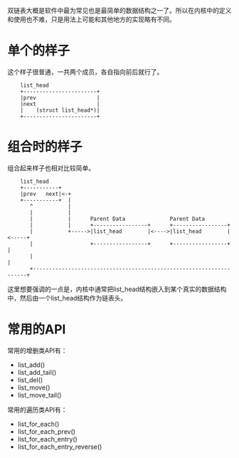 双链表大概是软件中最为常见也是最简单的数据结构之一了。所以在内核中的定义和使用也不难，只是用法上可能和其他地方的实现略有不同。

# 单个的样子

这个样子很普通，一共两个成员，各自指向前后就行了。

```
    list_head
    +-----------------------+
    |prev                   |
    |next                   |
    |    (struct list_head*)|
    +-----------------------+
```

# 组合时的样子

组合起来样子也相对比较简单。

```
    list_head          
    +-----------+
    |prev   next|<-+
    +-----------+  |
       ^           |
       |           |
       |           |      Parent Data              Parent Data
       |           |      +-----------------+      +-----------------+
       |           +----->|list_head        |<---->|list_head        |<-----+
       |                  +-----------------+      +-----------------+      |
       |                                                                    |
       +--------------------------------------------------------------------+
```

这里想要强调的一点是，内核中通常把list_head结构嵌入到某个真实的数据结构中，然后由一个list_head结构作为链表头。

# 常用的API

常用的增删类API有：

* list_add()
* list_add_tail()
* list_del()
* list_move()
* list_move_tail()

常用的遍历类API有：

* list_for_each()
* list_for_each_prev()
* list_for_each_entry()
* list_for_each_entry_reverse()
